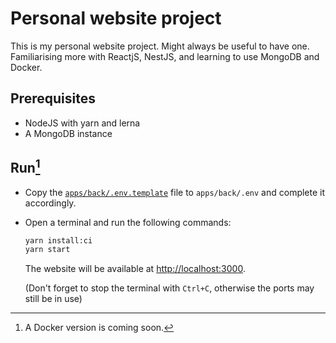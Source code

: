 # Personal website project

This is my personal website project. Might always be useful to have one. <br />
Familiarising more with ReactjS, NestJS, and learning to use MongoDB and Docker.

## Prerequisites

- NodeJS with yarn and lerna
- A MongoDB instance

## Run[^1]

- Copy the [`apps/back/.env.template`](apps/back/.env.template) file to `apps/back/.env` and complete it accordingly.
- Open a terminal and run the following commands:

  ```bash
  yarn install:ci
  yarn start
  ```

  The website will be available at [http://localhost:3000](http://localhost:3000).

  (Don't forget to stop the terminal with `Ctrl+C`, otherwise the ports may still be in use)

[^1]: A Docker version is coming soon.
